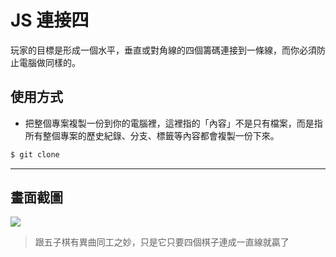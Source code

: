 # JS 連接四

玩家的目標是形成一個水平，垂直或對角線的四個籌碼連接到一條線，而你必須防止電腦做同樣的。

## 使用方式
- 把整個專案複製一份到你的電腦裡，這裡指的「內容」不是只有檔案，而是指所有整個專案的歷史紀錄、分支、標籤等內容都會複製一份下來。
```sh
$ git clone
```

----

## 畫面截圖
![](https://i.imgur.com/skoalms.gif)
> 跟五子棋有異曲同工之妙，只是它只要四個棋子連成一直線就贏了
